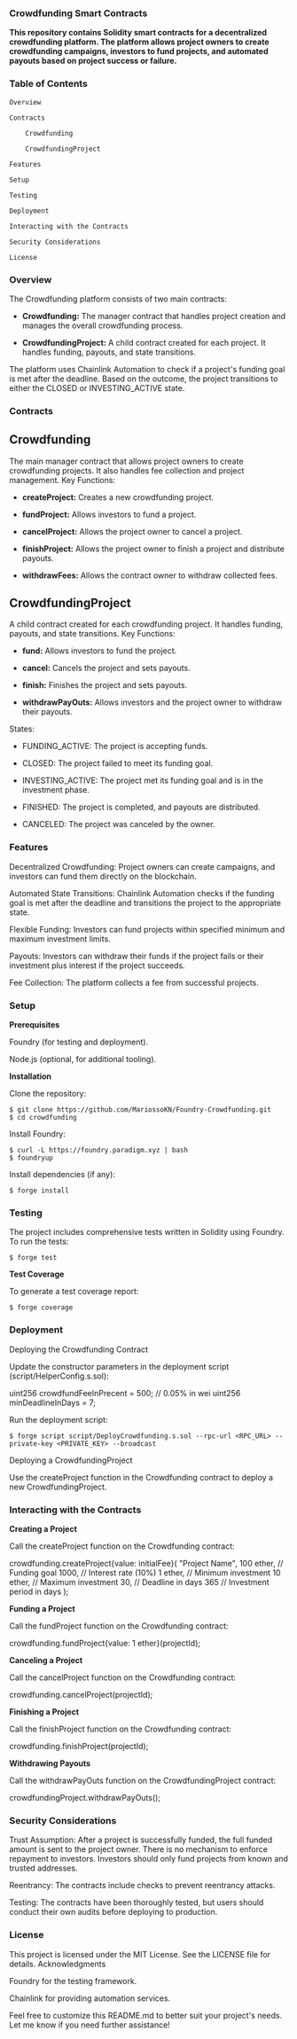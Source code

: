 ### Crowdfunding Smart Contracts

**This repository contains Solidity smart contracts for a decentralized crowdfunding platform. The platform allows project owners to create crowdfunding campaigns, investors to fund projects, and automated payouts based on project success or failure.**

### Table of Contents

    Overview

    Contracts

        Crowdfunding

        CrowdfundingProject

    Features

    Setup

    Testing

    Deployment

    Interacting with the Contracts

    Security Considerations

    License

### Overview

The Crowdfunding platform consists of two main contracts:

-    **Crowdfunding:** The manager contract that handles project creation and manages the overall crowdfunding process.

-    **CrowdfundingProject:** A child contract created for each project. It handles funding, payouts, and state transitions.

The platform uses Chainlink Automation to check if a project's funding goal is met after the deadline. Based on the outcome, the project transitions to either the CLOSED or INVESTING_ACTIVE state.

### Contracts

## Crowdfunding

The main manager contract that allows project owners to create crowdfunding projects. It also handles fee collection and project management.
Key Functions:

-    **createProject:** Creates a new crowdfunding project.

-    **fundProject:** Allows investors to fund a project.

-    **cancelProject:** Allows the project owner to cancel a project.

-    **finishProject:** Allows the project owner to finish a project and distribute payouts.

-    **withdrawFees:** Allows the contract owner to withdraw collected fees.

## CrowdfundingProject

A child contract created for each crowdfunding project. It handles funding, payouts, and state transitions.
Key Functions:

-    **fund:** Allows investors to fund the project.

-    **cancel:** Cancels the project and sets payouts.

-    **finish:** Finishes the project and sets payouts.

-    **withdrawPayOuts:** Allows investors and the project owner to withdraw their payouts.

States:

- FUNDING_ACTIVE: The project is accepting funds.

- CLOSED: The project failed to meet its funding goal.

- INVESTING_ACTIVE: The project met its funding goal and is in the investment phase.

- FINISHED: The project is completed, and payouts are distributed.

- CANCELED: The project was canceled by the owner.


### Features

Decentralized Crowdfunding: Project owners can create campaigns, and investors can fund them directly on the blockchain.

Automated State Transitions: Chainlink Automation checks if the funding goal is met after the deadline and transitions the project to the appropriate state.

Flexible Funding: Investors can fund projects within specified minimum and maximum investment limits.

Payouts: Investors can withdraw their funds if the project fails or their investment plus interest if the project succeeds.

Fee Collection: The platform collects a fee from successful projects.

### Setup

**Prerequisites**

Foundry (for testing and deployment).

Node.js (optional, for additional tooling).

**Installation**

Clone the repository:

```shell
$ git clone https://github.com/MariossoKN/Foundry-Crowdfunding.git
$ cd crowdfunding
```

Install Foundry:

```shell
$ curl -L https://foundry.paradigm.xyz | bash
$ foundryup
```

Install dependencies (if any):

```shell
$ forge install
```

### Testing

The project includes comprehensive tests written in Solidity using Foundry. To run the tests:

```shell
$ forge test
```

**Test Coverage**

To generate a test coverage report:

```shell
$ forge coverage
```

### Deployment

Deploying the Crowdfunding Contract

Update the constructor parameters in the deployment script (script/HelperConfig.s.sol):

uint256 crowdfundFeeInPrecent = 500; // 0.05% in wei
uint256 minDeadlineInDays = 7;

Run the deployment script:

```shell
$ forge script script/DeployCrowdfunding.s.sol --rpc-url <RPC_URL> --private-key <PRIVATE_KEY> --broadcast
```

Deploying a CrowdfundingProject

Use the createProject function in the Crowdfunding contract to deploy a new CrowdfundingProject.

### Interacting with the Contracts

**Creating a Project**

Call the createProject function on the Crowdfunding contract:

crowdfunding.createProject{value: initialFee}(
    "Project Name",
    100 ether, // Funding goal
    1000, // Interest rate (10%)
    1 ether, // Minimum investment
    10 ether, // Maximum investment
    30, // Deadline in days
    365 // Investment period in days
);

**Funding a Project**

Call the fundProject function on the Crowdfunding contract:

crowdfunding.fundProject{value: 1 ether}(projectId);

**Canceling a Project**

Call the cancelProject function on the Crowdfunding contract:

crowdfunding.cancelProject(projectId);

**Finishing a Project**

Call the finishProject function on the Crowdfunding contract:

crowdfunding.finishProject(projectId);

**Withdrawing Payouts**

Call the withdrawPayOuts function on the CrowdfundingProject contract:

crowdfundingProject.withdrawPayOuts();

### Security Considerations

Trust Assumption: After a project is successfully funded, the full funded amount is sent to the project owner. There is no mechanism to enforce repayment to investors. Investors should only fund projects from known and trusted addresses.

Reentrancy: The contracts include checks to prevent reentrancy attacks.

Testing: The contracts have been thoroughly tested, but users should conduct their own audits before deploying to production.

### License

This project is licensed under the MIT License. See the LICENSE file for details.
Acknowledgments

Foundry for the testing framework.

Chainlink for providing automation services.

Feel free to customize this README.md to better suit your project's needs. Let me know if you need further assistance!